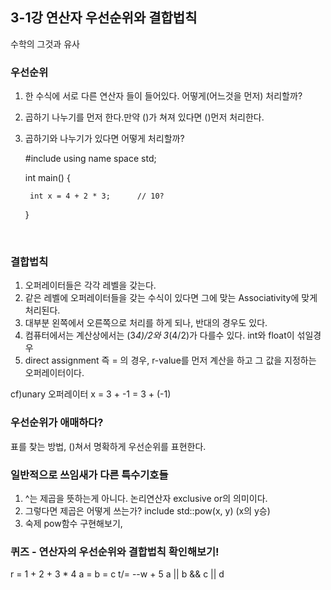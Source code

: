 ## 3-1강 연산자 우선순위와 결합법칙

수학의 그것과 유사
<br>

### 우선순위
1. 한 수식에 서로 다른 연산자 들이 들어있다. 어떻게(어느것을 먼저) 처리할까?
2. 곱하기 나누기를 먼저 한다.만약 ()가 쳐져 있다면 ()먼저 처리한다.
3. 곱하기와 나누기가 있다면 어떻게 처리할까?


	#include<iostream>
	using name space std;

	int main()
	{
	
		int x = 4 + 2 * 3;		// 10?
		
	}

<br>

### 결합법칙
1. 오퍼레이터들은 각각 레벨을 갖는다. 
2. 같은 레벨에 오퍼레이터들을 갖는 수식이 있다면 그에 맞는 Associativity에 맞게 처리된다.
3. 대부분 왼쪽에서 오른쪽으로 처리를 하게 되나, 반대의 경우도 있다. 
4. 컴퓨터에서는 계산상에서는 (3*4)/2와 3*(4/2)가 다를수 있다. int와 float이 섞일경우
5. direct assignment 즉 = 의 경우, r-value를 먼저 계산을 하고 그 값을 지정하는 오퍼레이터이다.

cf)unary 오퍼레이터
	x = 3 + -1
	  = 3 + (-1)

### 우선순위가 애매하다?
표를 찾는 방법, ()쳐서 명확하게 우선순위를 표현한다.

### 일반적으로 쓰임새가 다른 특수기호들
1. ^는 제곱을 뜻하는게 아니다. 논리연산자 exclusive or의 의미이다.
2. 그렇다면 제곱은 어떻게 쓰는가? include<cmath> std::pow(x, y) (x의 y승)
3. 숙제 pow함수 구현해보기,

### 퀴즈 - 연산자의 우선순위와 결합법칙 확인해보기!
r = 1 + 2 + 3 * 4
a = b = c
t/= --w + 5
a || b && c || d

